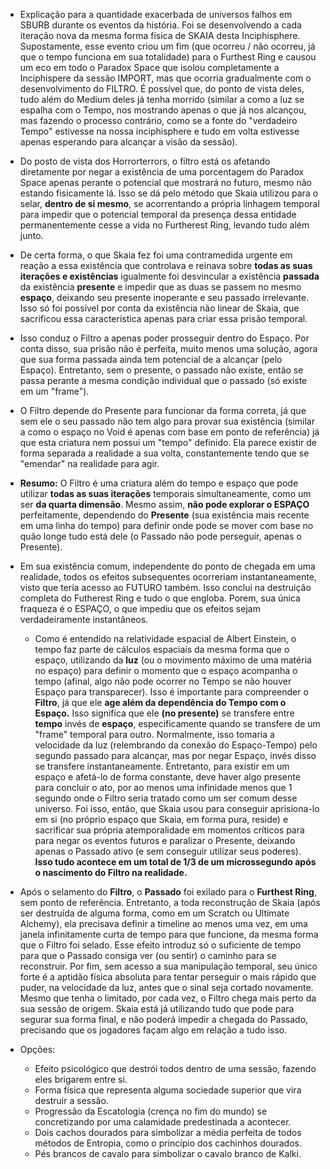 - Explicação para a quantidade exacerbada de universos falhos em SBURB durante os eventos da história. Foi se desenvolvendo a cada iteração nova da mesma forma física de SKAIA desta Inciphisphere. Supostamente, esse evento criou um fim (que ocorreu / não ocorreu, já que o tempo funciona em sua totalidade) para o Furthest Ring e causou um eco em todo o Paradox Space que isolou completamente a Inciphispere da sessão IMPORT, mas que ocorria gradualmente com o desenvolvimento do FILTRO. É possível que, do ponto de vista deles, tudo além do Medium deles já tenha morrido (similar a como a luz se espalha com o Tempo, nos mostrando apenas o que já nos alcançou, mas fazendo o processo contrário, como se a fonte do "verdadeiro Tempo" estivesse na nossa inciphisphere e tudo em volta estivesse apenas esperando para alcançar a visão da sessão).
- Do posto de vista dos Horrorterrors, o filtro está os afetando diretamente por negar a existência de uma porcentagem do Paradox Space apenas perante o potencial que mostrará no futuro, mesmo não estando fisicamente lá. Isso se dá pelo método que Skaia utilizou para o selar, **dentro de si mesmo**, se acorrentando a própria linhagem temporal para impedir que o potencial temporal da presença dessa entidade permanentemente cesse a vida no Furtherest Ring, levando tudo além junto. 
- De certa forma, o que Skaia fez foi uma contramedida urgente em reação a essa existência que controlava e reinava sobre **todas as suas iterações e existências** igualmente foi desvincular a existência **passada** da existência **presente** e impedir que as duas se passem no mesmo **espaço**, deixando seu presente inoperante e seu passado irrelevante. Isso só foi possível por conta da existência não linear de Skaia, que sacrificou essa característica apenas para criar essa prisão temporal. 
- Isso conduz o Filtro a apenas poder prosseguir dentro do Espaço. Por conta disso, sua prisão não é perfeita, muito menos uma solução, agora que sua forma passada ainda tem potencial de a alcançar (pelo Espaço). Entretanto, sem o presente, o passado não existe, então se passa perante a mesma condição individual que o passado (só existe em um "frame").
- O Filtro depende do Presente para funcionar da forma correta, já que sem ele o seu passado não tem algo para provar sua existência (similar a como o espaço no Void é apenas com base em ponto de referência) já que esta criatura nem possui um "tempo" definido. Ela parece existir de forma separada a realidade a sua volta, constantemente tendo que se "emendar" na realidade para agir.
- **Resumo:** O Filtro é uma criatura além do tempo e espaço que pode utilizar **todas as suas iterações** temporais simultaneamente, como um ser **da quarta dimensão**. Mesmo assim, **não pode explorar o ESPAÇO** perfeitamente, dependendo do **Presente** (sua existência mais recente em uma linha do tempo) para definir onde pode se mover com base no quão longe tudo está dele (o Passado não pode perseguir, apenas o Presente).
- Em sua existência comum, independente do ponto de chegada em uma realidade, todos os efeitos subsequentes ocorreriam instantaneamente, visto que teria acesso ao FUTURO também. Isso conclui na destruição completa do Futherest Ring e tudo o que engloba. Porem, sua única fraqueza é o ESPAÇO, o que impediu que os efeitos sejam verdadeiramente instantâneos. 
	- Como é entendido na relatividade espacial de Albert Einstein, o tempo faz parte de cálculos espaciais da mesma forma que o espaço, utilizando da **luz** (ou o movimento máximo de uma matéria no espaço) para definir o momento que o espaço acompanha o tempo (afinal, algo não pode ocorrer no Tempo se não houver Espaço para transparecer). Isso é importante para compreender o **Filtro**, já que ele **age além da dependência do Tempo com o Espaço.** Isso significa que ele **(no presente)** se transfere entre **tempo** invés de **espaço**, especificamente quando se transfere de um "frame" temporal para outro. Normalmente, isso tomaria a velocidade da luz (relembrando da conexão do Espaço-Tempo) pelo segundo passado para alcançar, mas por negar Espaço, invés disso se transfere instantaneamente. Entretanto, para existir em um espaço e afetá-lo de forma constante, deve haver algo presente para concluir o ato, por ao menos uma infinidade menos que 1 segundo onde o Filtro seria tratado como um ser comum desse universo. Foi isso, então, que Skaia usou para conseguir aprisiona-lo em si (no próprio espaço que Skaia, em forma pura, reside) e sacrificar sua própria atemporalidade em momentos críticos para para negar os eventos futuros e paralizar o Presente, deixando apenas o Passado ativo (e sem conseguir utilizar seus poderes). **Isso tudo acontece em um total de 1/3 de um microssegundo após o nascimento do Filtro na realidade.** 
- Após o selamento do **Filtro**, o **Passado** foi exilado para o **Furthest Ring**, sem ponto de referência. Entretanto, a toda reconstrução de Skaia (após ser destruída de alguma forma, como em um Scratch ou Ultimate Alchemy), ela precisava definir a timeline ao menos uma vez, em uma janela infinitamente curta de tempo para que funcione, da mesma forma que o Filtro foi selado. Esse efeito introduz só o suficiente de tempo para que o Passado consiga ver (ou sentir) o caminho para se reconstruir. Por fim, sem acesso a sua manipulação temporal, seu único forte é a aptidão física absoluta para tentar perseguir o mais rápido que puder, na velocidade da luz, antes que o sinal seja cortado novamente. Mesmo que tenha o limitado, por cada vez, o Filtro chega mais perto da sua sessão de origem. Skaia está já utilizando tudo que pode para segurar sua forma final, e não poderá impedir a chegada do Passado, precisando que os jogadores façam algo em relação a tudo isso.

- Opções:
	- Efeito psicológico que destrói todos dentro de uma sessão, fazendo eles brigarem entre si.
	- Forma física que representa alguma sociedade superior que vira destruir a sessão.
	- Progressão da Escatologia (crença no fim do mundo) se concretizando por uma calamidade predestinada a acontecer.
	- Dois cachos dourados para simbolizar a média perfeita de todos métodos de Entropia, como o princípio dos cachinhos dourados.
	- Pés brancos de cavalo para simbolizar o cavalo branco de Kalki.